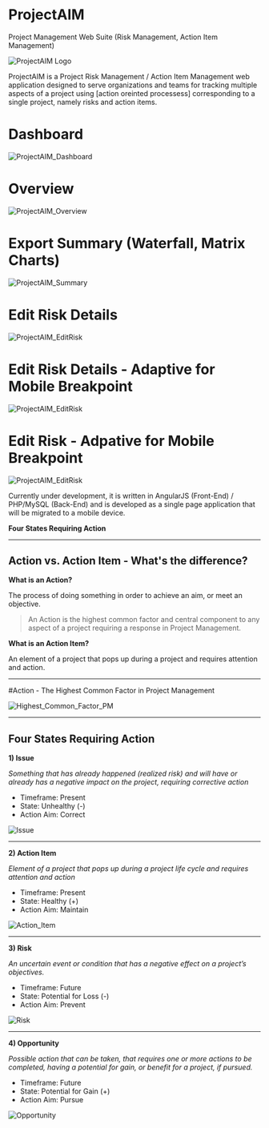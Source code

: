 # ProjectAIM
Project Management Web Suite (Risk Management, Action Item Management)

![ProjectAIM Logo](https://vahejab.net/projectaim_logo.png)

ProjectAIM is a Project Risk Management / Action Item Management web application  designed to serve organizations and teams for tracking multiple aspects of a project using [action oreinted processess] corresponding to a single project, namely risks and action items.


# Dashboard

![ProjectAIM_Dashboard](https://vahejab.net/RiskDashboard.png)

# Overview

![ProjectAIM_Overview](https://vahejab.net/RiskOverview.png)

# Export Summary (Waterfall, Matrix Charts)

![ProjectAIM_Summary](https://vahejab.net/RiskSummary.png)

# Edit Risk Details

![ProjectAIM_EditRisk](https://vahejab.net/EditRisk.png)

# Edit Risk Details - Adaptive for Mobile Breakpoint

![ProjectAIM_EditRisk](https://vahejab.net/EditRiskResponsive.png)

# Edit Risk - Adpative for Mobile Breakpoint

![ProjectAIM_EditRisk](https://vahejab.net/EditEventsResponsive.png)



Currently under development, it is written in AngularJS (Front-End) / PHP/MySQL (Back-End) and is developed as a single page application that will be migrated to a mobile device.



**Four States Requiring Action**

-----------------

## Action vs. Action Item - What's the difference? ##

**What is an Action?**

The process of doing something in order to achieve an aim, or meet an objective.

> An Action is the highest common factor and central component to any
> aspect of a project requiring a response in Project Management.


**What is an Action Item?**

An element of a project that pops up during a project and requires attention and action.  

-----------------

#Action - The Highest Common Factor in Project Management


![Highest_Common_Factor_PM](https://i.stack.imgur.com/YOQTG.png)

-----------------

## Four States Requiring Action ##

**1) Issue** 

*Something that has already happened (realized risk) and will have or already has a negative impact on the project, requiring corrective action*
 

 - Timeframe: Present
 - State: Unhealthy (-)
 - Action Aim: Correct

![Issue](https://i.stack.imgur.com/8t6y7.png)

----------

**2) Action Item** 

*Element of a project that pops up during a project life cycle and requires attention and action*
 
 - Timeframe: Present
 - State: Healthy (+)
 - Action Aim: Maintain

![Action_Item](https://i.stack.imgur.com/sreEV.png)

-------------

**3) Risk** 

*An uncertain event or condition that has a negative effect on a project’s objectives.*

 - Timeframe: Future
 - State: Potential for Loss (-)
 - Action Aim: Prevent

![Risk](https://i.stack.imgur.com/5Dl65.png)

--------------

**4) Opportunity**

*Possible action that can be taken, that requires one or more actions to be completed, having a potential for gain, or benefit for a project, if pursued.* 

 - Timeframe: Future
 - State: Potential for Gain (+)
 - Action Aim: Pursue

![Opportunity](https://i.stack.imgur.com/JfPCg.png)

